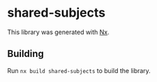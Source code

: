 # shared-subjects

This library was generated with [Nx](https://nx.dev).

## Building

Run `nx build shared-subjects` to build the library.
